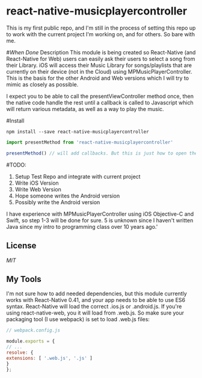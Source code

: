 # react-native-musicplayercontroller

This is my first public repo, and I'm still in the process of setting this repo up to work with the current project I'm working on, and for others. So bare with me.

#*When Done* Description
This module is being created so React-Native (and React-Native for Web) users can easily ask their users to select a song from their Library. iOS will access their Music Library for songs/playlists that are currently on their device (not in the Cloud) using MPMusicPlayerController. This is the basis for the other Android and Web versions which I will try to mimic as closely as possible.

I expect you to be able to call the presentViewController method once, then the native code handle the rest until a callback is called to Javascript which will return various metadata, as well as a way to play the music.

#Install
```
npm install --save react-native-musicplayercontroller
```

```javascript
import presentMethod from 'react-native-musicplayercontroller'

presentMethod() // will add callbacks. But this is just how to open the controller
```


#TODO:
1. Setup Test Repo and integrate with current project
2. Write iOS Version
3. Write Web Version
4. Hope someone writes the Android version
5. Possibly write the Android version

I have experience with MPMusicPlayerController using iOS Objective-C and Swift, so step 1-3 will be done for sure. 5 is unknown since I haven't written Java since my intro to programming class over 10 years ago.'

## License
*MIT*

## My Tools
I'm not sure how to add needed dependencies, but this module currently works with React-Native 0.41, and your app needs to be able to use ES6 syntax. React-Native will load the correct .ios.js or .android.js. If you're using react-native-web, you it will load from .web.js. So make sure your packaging tool (I use webpack) is set to load .web.js files:

```javascript
// webpack.config.js

module.exports = {
// ...
resolve: {
extensions: [ '.web.js', '.js' ]
}
};
```
